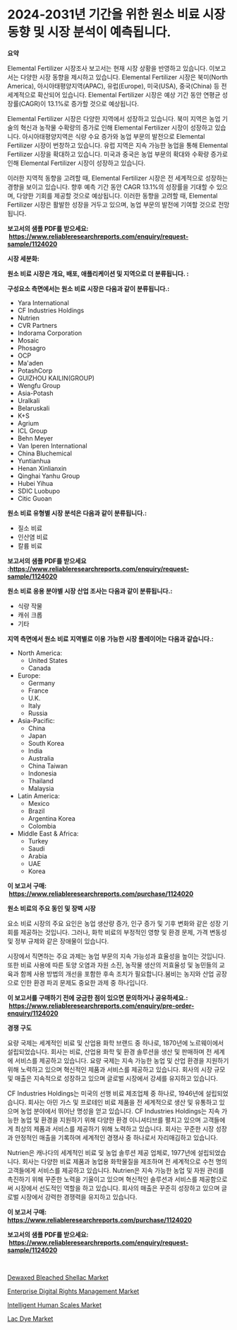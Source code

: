 <p><h1>2024-2031년 기간을 위한 원소 비료 시장 동향 및 시장 분석이 예측됩니다.</h1></p><p><strong>요약</strong></p>
<p><p>Elemental Fertilizer 시장조사 보고서는 현재 시장 상황을 반영하고 있습니다. 이보고서는 다양한 시장 동향을 제시하고 있습니다. Elemental Fertilizer 시장은 북미(North America), 아시아태평양지역(APAC), 유럽(Europe), 미국(USA), 중국(China) 등 전 세계적으로 확산되어 있습니다. Elemental Fertilizer 시장은 예상 기간 동안 연평균 성장률(CAGR)이 13.1%로 증가할 것으로 예상됩니다.</p><p>Elemental Fertilizer 시장은 다양한 지역에서 성장하고 있습니다. 북미 지역은 농업 기술의 혁신과 농작물 수확량의 증가로 인해 Elemental Fertilizer 시장이 성장하고 있습니다. 아시아태평양지역은 식량 수요 증가와 농업 부문의 발전으로 Elemental Fertilizer 시장이 번창하고 있습니다. 유럽 지역은 지속 가능한 농업을 통해 Elemental Fertilizer 시장을 확대하고 있습니다. 미국과 중국은 농업 부문의 확대와 수확량 증가로 인해 Elemental Fertilizer 시장이 성장하고 있습니다.</p><p>이러한 지역적 동향을 고려할 때, Elemental Fertilizer 시장은 전 세계적으로 성장하는 경향을 보이고 있습니다. 향후 예측 기간 동안 CAGR 13.1%의 성장률을 기대할 수 있으며, 다양한 기회를 제공할 것으로 예상됩니다. 이러한 동향을 고려할 때, Elemental Fertilizer 시장은 활발한 성장을 거두고 있으며, 농업 부문의 발전에 기여할 것으로 전망됩니다.</p></p>
<p><strong>보고서의 샘플 PDF를 받으세요: &nbsp;<a href="https://www.reliableresearchreports.com/enquiry/request-sample/1124020">https://www.reliableresearchreports.com/enquiry/request-sample/1124020</a></strong></p>
<p><strong>시장 세분화:</strong></p>
<p><strong> 원소 비료 시장은 개요, 배포, 애플리케이션 및 지역으로 더 분류됩니다. :</strong></p>
<p><strong>구성요소 측면에서는 원소 비료 시장은 다음과 같이 분류됩니다.:</strong></p>
<p><ul><li>Yara International</li><li>CF Industries Holdings</li><li>Nutrien</li><li>CVR Partners</li><li>Indorama Corporation</li><li>Mosaic</li><li>Phosagro</li><li>OCP</li><li>Ma'aden</li><li>PotashCorp</li><li>GUIZHOU KAILIN(GROUP)</li><li>Wengfu Group</li><li>Asia-Potash</li><li>Uralkali</li><li>Belaruskali</li><li>K+S</li><li>Agrium</li><li>ICL Group</li><li>Behn Meyer</li><li>Van Iperen International</li><li>China Bluchemical</li><li>Yuntianhua</li><li>Henan Xinlianxin</li><li>Qinghai Yanhu Group</li><li>Hubei Yihua</li><li>SDIC Luobupo</li><li>Citic Guoan</li></ul></p>
<p><strong> 원소 비료 유형별 시장 분석은 다음과 같이 분류됩니다.:</strong></p>
<p><ul><li>질소 비료</li><li>인산염 비료</li><li>칼륨 비료</li></ul></p>
<p><strong>보고서의 샘플 PDF를 받으세요 :<a href="https://www.reliableresearchreports.com/enquiry/request-sample/1124020">https://www.reliableresearchreports.com/enquiry/request-sample/1124020</a></strong></p>
<p><strong> 원소 비료 응용 분야별 시장 산업 조사는 다음과 같이 분류됩니다.:</strong></p>
<p><ul><li>식량 작물</li><li>캐쉬 크롭</li><li>기타</li></ul></p>
<p><strong>지역 측면에서 원소 비료 지역별로 이용 가능한 시장 플레이어는 다음과 같습니다.:</strong></p>
<p><ul>
    <li>
        North America:
        <ul>
            <li>United States</li>
            <li>Canada</li>
        </ul>
    </li>
    <li>
        Europe:
        <ul>
            <li>Germany</li>
            <li>France</li>
            <li>U.K.</li>
            <li>Italy</li>
            <li>Russia</li>
        </ul>
    </li>
    <li>
        Asia-Pacific:
        <ul>
            <li>China</li>
            <li>Japan</li>
            <li>South Korea</li>
            <li>India</li>
            <li>Australia</li>
            <li>China Taiwan</li>
            <li>Indonesia</li>
            <li>Thailand</li>
            <li>Malaysia</li>
        </ul>
    </li>
    <li>
        Latin America:
        <ul>
            <li>Mexico</li>
            <li>Brazil</li>
            <li>Argentina Korea</li>
            <li>Colombia</li>
        </ul>
    </li>
    <li>
        Middle East & Africa:
        <ul>
            <li>Turkey</li>
            <li>Saudi</li>
            <li>Arabia</li>
            <li>UAE</li>
            <li>Korea</li>
        </ul>
    </li>
    </ul></p>
<p><strong>이 보고서 구매: &nbsp;<a href="https://www.reliableresearchreports.com/purchase/1124020">https://www.reliableresearchreports.com/purchase/1124020</a></strong></p>
<p><strong>원소 비료의 주요 동인 및 장벽 시장</strong></p>
<p><p>요소 비료 시장의 주요 요인은 농업 생산량 증가, 인구 증가 및 기후 변화와 같은 성장 기회를 제공하는 것입니다. 그러나, 화학 비료의 부정적인 영향 및 환경 문제, 가격 변동성 및 정부 규제와 같은 장애물이 있습니다.</p><p>시장에서 직면하는 주요 과제는 농업 부문의 지속 가능성과 효율성을 높이는 것입니다. 또한 비료 사용에 따른 토양 오염과 자원 소진, 농작물 생산의 저효율성 및 농민들의 교육과 함께 사용 방법의 개선을 포함한 후속 조치가 필요합니다.붐비는 농지와 산업 공장으로 인한 환경 파괴 문제도 중요한 과제 중 하나입니다.</p></p>
<p><strong>이 보고서를 구매하기 전에 궁금한 점이 있으면 문의하거나 공유하세요.: &nbsp;<a href="https://www.reliableresearchreports.com/enquiry/pre-order-enquiry/1124020">https://www.reliableresearchreports.com/enquiry/pre-order-enquiry/1124020</a></strong></p>
<p><strong>경쟁 구도</strong></p>
<p><p>요량 국제는 세계적인 비료 및 산업용 화학 브랜드 중 하나로, 1870년에 노르웨이에서 설립되었습니다. 회사는 비료, 산업용 화학 및 환경 솔루션을 생산 및 판매하며 전 세계에 서비스를 제공하고 있습니다. 요량 국제는 지속 가능한 농업 및 산업 환경을 지원하기 위해 노력하고 있으며 혁신적인 제품과 서비스를 제공하고 있습니다. 회사의 시장 규모 및 매출은 지속적으로 성장하고 있으며 글로벌 시장에서 강세를 유지하고 있습니다.</p><p>CF Industries Holdings는 미국의 선행 비료 제조업체 중 하나로, 1946년에 설립되었습니다. 회사는 아민 가스 및 프로테인 비료 제품을 전 세계적으로 생산 및 유통하고 있으며 농업 분야에서 뛰어난 명성을 얻고 있습니다. CF Industries Holdings는 지속 가능한 농업 및 환경을 지원하기 위해 다양한 환경 이니셔티브를 펼치고 있으며 고객들에게 최상의 제품과 서비스를 제공하기 위해 노력하고 있습니다. 회사는 꾸준한 시장 성장과 안정적인 매출을 기록하며 세계적인 경쟁사 중 하나로서 자리매김하고 있습니다.</p><p>Nutrien은 캐나다의 세계적인 비료 및 농업 솔루션 제공 업체로, 1977년에 설립되었습니다. 회사는 다양한 비료 제품과 농업용 화학물질을 제조하며 전 세계적으로 수천 명의 고객들에게 서비스를 제공하고 있습니다. Nutrien은 지속 가능한 농업 및 자원 관리를 촉진하기 위해 꾸준한 노력을 기울이고 있으며 혁신적인 솔루션과 서비스를 제공함으로써 시장에서 선도적인 역할을 하고 있습니다. 회사의 매출은 꾸준히 성장하고 있으며 글로벌 시장에서 강력한 경쟁력을 유지하고 있습니다.</p></p>
<p><strong>이 보고서 구매: &nbsp; <a href="https://www.reliableresearchreports.com/purchase/1124020">https://www.reliableresearchreports.com/purchase/1124020</a></strong></p>
<p><strong>보고서의 샘플 PDF를 받으세요: &nbsp;<a href="https://www.reliableresearchreports.com/enquiry/request-sample/1124020">https://www.reliableresearchreports.com/enquiry/request-sample/1124020</a></strong><strong></strong></p>
<p>&nbsp;</p>
<p><p><a href="https://github.com/angelajermaine/Market-Research-Report-List-2/blob/main/dewaxed-bleached-shellac-market.md">Dewaxed Bleached Shellac Market</a></p><p><a href="https://view.publitas.com/reportprime-1/enterprise-digital-rights-management-market-research-report-provides-thorough-industry-overview-which-offers-an-in-depth-analysis-of-product-trends-and-new-market-divisions/">Enterprise Digital Rights Management Market</a></p><p><a href="https://skillful-vermicelli-b89.notion.site/Intelligent-Human-Scales-Market-Share-Market-New-Trends-Analysis-Report-By-Type-By-Application-B-a13162c0c63f4c72bcf7be1e8a5135cd">Intelligent Human Scales Market</a></p><p><a href="https://github.com/beatblasta/Market-Research-Report-List-2/blob/main/lac-dye-market.md">Lac Dye Market</a></p></p>